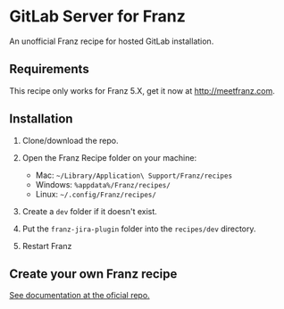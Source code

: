 # GitLab Server for Franz

An unofficial Franz recipe for hosted GitLab installation.

## Requirements

This recipe only works for Franz 5.X, get it now at <http://meetfranz.com>.

## Installation

1. Clone/download the repo.

2. Open the Franz Recipe folder on your machine:

    * Mac: `~/Library/Application\ Support/Franz/recipes`
    * Windows: `%appdata%/Franz/recipes/`
    * Linux: `~/.config/Franz/recipes/`

3. Create a `dev` folder if it doesn't exist.

4. Put the `franz-jira-plugin` folder into the `recipes/dev` directory.

5. Restart Franz

## Create your own Franz recipe

[See documentation at the oficial repo.](https://github.com/meetfranz/plugins)
